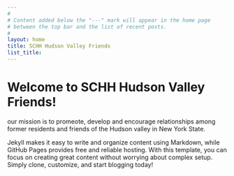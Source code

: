```yaml
---
#
# Content added below the "---" mark will appear in the home page
# between the top bar and the list of recent posts.
#
layout: home
title: SCHH Hudson Valley Friends
list_title: 
---
```


# Welcome to SCHH Hudson Valley Friends!

our mission is to promeote, develop and encourage relationships among former residents and friends of the Hudson valley in New York State.

Jekyll makes it easy to write and organize content using Markdown, while GitHub Pages provides free and reliable hosting. With this template, you can focus on creating great content without worrying about complex setup. Simply clone, customize, and start blogging today!
